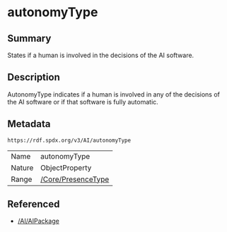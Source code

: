 <!-- Automatically generated by spec-parser v2.0.0 on 2024-01-26T22:18:46.241893+00:00 -->
<!-- SPDX-License-Identifier: Community-Spec-1.0 -->

# autonomyType

## Summary

States if a human is involved in the decisions of the AI software.


## Description

AutonomyType indicates if a human is involved in any of the decisions of the AI software
or if that software is fully automatic.


## Metadata

`https://rdf.spdx.org/v3/AI/autonomyType`


| | |
|---|---|
| Name | autonomyType |
| Nature | ObjectProperty |
| Range | [/Core/PresenceType](../../Core/Classes/PresenceType.md) |




## Referenced

- [/AI/AIPackage](../../AI/Classes/AIPackage.md)

